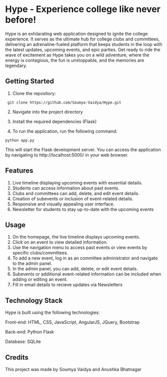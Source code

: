 # Hype - Experience college like never before!

Hype is an exhilarating web application designed to ignite the college experience. It serves as the ultimate hub for college clubs and committees, delivering an adrenaline-fueled platform that keeps students in the loop with the latest updates, upcoming events, and epic parties. Get ready to ride the wave of excitement as Hype takes you on a wild adventure, where the energy is contagious, the fun is unstoppable, and the memories are legendary.

## Getting Started


1. Clone the repository:
```
 git clone https://github.com/Soumya-Vaidya/Hype.git
```

2. Navigate into the project directory
3. Install the required dependencies (Flask)

4. To run the application, run the following command:
```
python app.py
```

This will start the Flask development server. You can access the application by navigating to http://localhost:5000/ in your web browser.


## Features

1. Live timeline displaying upcoming events with essential details.
2. Students can access information about past events.
3. Clubs and committees can add, delete, and edit event details.
4. Creation of subevents or inclusion of event-related details.
5. Responsive and visually appealing user interface.
6. Newsletter for students to stay up-to-date with the upcoming events


## Usage
1. On the homepage, the live timeline displays upcoming events.
2. Click on an event to view detailed information.
3. Use the navigation menu to access past events or view events by specific clubs/committees.
4. To add a new event, log in as an committee administrator and navigate to the admin panel.
5. In the admin panel, you can add, delete, or edit event details. 
6. Subevents or additional event-related information can be included when adding or editing an event.
7. Fill in email details to recieve updates via Newsletters

## Technology Stack
Hype is built using the following technologies:

Front-end: HTML, CSS, JavaScript, AngularJS, JQuery, Bootstrap

Back-end: Python Flask

Database: SQLite

## Credits

This project was made by Soumya Vaidya and Anushka Bhatnagar
